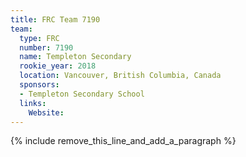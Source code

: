 ```yaml
---
title: FRC Team 7190
team:
  type: FRC
  number: 7190
  name: Templeton Secondary
  rookie_year: 2018
  location: Vancouver, British Columbia, Canada
  sponsors:
  - Templeton Secondary School
  links:
    Website:
---
```


{% include remove_this_line_and_add_a_paragraph %}